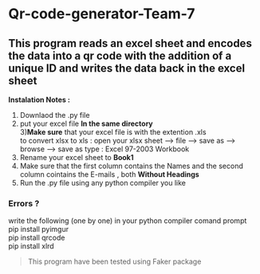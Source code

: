 # Qr-code-generator-Team-7

## This program reads an excel sheet and encodes the data into a qr code with the addition of a unique ID and writes the data back in  the excel sheet

**Instalation Notes :**

1) Downlaod the .py file <br />
2) put your excel file **In the same directory** <br />
3)**Make sure** that your excel file is with the extention .xls <br />
to convert xlsx to xls :  open your xlsx sheet --> file --> save as --> browse --> save as type : Excel 97-2003 Workbook
4) Rename your excel sheet to **Book1**
5) Make sure that the first column contains the Names and the second column cointains the E-mails , both **Without Headings**
6) Run the .py file using any python compiler you like

### **Errors ?**
write the following (one by one) in your python compiler comand prompt <br />
pip install pyimgur <br />
pip install qrcode <br />
pip install xlrd <br />

> This program have been tested using Faker package 
